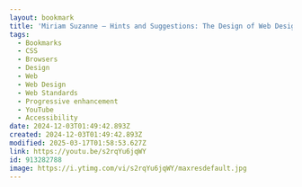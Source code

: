 ```yaml
---
layout: bookmark
title: 'Miriam Suzanne – Hints and Suggestions: The Design of Web Design – beyond tellerrand Berlin 2024'
tags:
  - Bookmarks
  - CSS
  - Browsers
  - Design
  - Web
  - Web Design
  - Web Standards
  - Progressive enhancement
  - YouTube
  - Accessibility
date: 2024-12-03T01:49:42.893Z
created: 2024-12-03T01:49:42.893Z
modified: 2025-03-17T01:58:53.627Z
link: https://youtu.be/s2rqYu6jqWY
id: 913282788
image: https://i.ytimg.com/vi/s2rqYu6jqWY/maxresdefault.jpg
---
```

